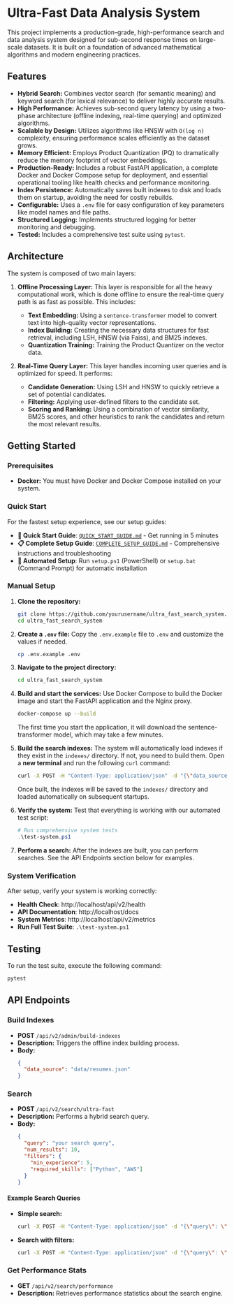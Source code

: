# Ultra-Fast Data Analysis System

This project implements a production-grade, high-performance search and data analysis system designed for sub-second response times on large-scale datasets. It is built on a foundation of advanced mathematical algorithms and modern engineering practices.

## Features

- **Hybrid Search:** Combines vector search (for semantic meaning) and keyword search (for lexical relevance) to deliver highly accurate results.
- **High Performance:** Achieves sub-second query latency by using a two-phase architecture (offline indexing, real-time querying) and optimized algorithms.
- **Scalable by Design:** Utilizes algorithms like HNSW with `O(log n)` complexity, ensuring performance scales efficiently as the dataset grows.
- **Memory Efficient:** Employs Product Quantization (PQ) to dramatically reduce the memory footprint of vector embeddings.
- **Production-Ready:** Includes a robust FastAPI application, a complete Docker and Docker Compose setup for deployment, and essential operational tooling like health checks and performance monitoring.
- **Index Persistence:** Automatically saves built indexes to disk and loads them on startup, avoiding the need for costly rebuilds.
- **Configurable:** Uses a `.env` file for easy configuration of key parameters like model names and file paths.
- **Structured Logging:** Implements structured logging for better monitoring and debugging.
- **Tested:** Includes a comprehensive test suite using `pytest`.

## Architecture

The system is composed of two main layers:

1.  **Offline Processing Layer:** This layer is responsible for all the heavy computational work, which is done offline to ensure the real-time query path is as fast as possible. This includes:
    *   **Text Embedding:** Using a `sentence-transformer` model to convert text into high-quality vector representations.
    *   **Index Building:** Creating the necessary data structures for fast retrieval, including LSH, HNSW (via Faiss), and BM25 indexes.
    *   **Quantization Training:** Training the Product Quantizer on the vector data.

2.  **Real-Time Query Layer:** This layer handles incoming user queries and is optimized for speed. It performs:
    *   **Candidate Generation:** Using LSH and HNSW to quickly retrieve a set of potential candidates.
    *   **Filtering:** Applying user-defined filters to the candidate set.
    *   **Scoring and Ranking:** Using a combination of vector similarity, BM25 scores, and other heuristics to rank the candidates and return the most relevant results.

## Getting Started

### Prerequisites

- **Docker:** You must have Docker and Docker Compose installed on your system.

### Quick Start

For the fastest setup experience, see our setup guides:

- **🚀 Quick Start Guide**: [`QUICK_START_GUIDE.md`](QUICK_START_GUIDE.md) - Get running in 5 minutes
- **📋 Complete Setup Guide**: [`COMPLETE_SETUP_GUIDE.md`](COMPLETE_SETUP_GUIDE.md) - Comprehensive instructions and troubleshooting
- **🤖 Automated Setup**: Run `setup.ps1` (PowerShell) or `setup.bat` (Command Prompt) for automatic installation

### Manual Setup

1.  **Clone the repository:**
    ```bash
    git clone https://github.com/yourusername/ultra_fast_search_system.git
    cd ultra_fast_search_system
    ```

2.  **Create a `.env` file:**
    Copy the `.env.example` file to `.env` and customize the values if needed.
    ```bash
    cp .env.example .env
    ```

3.  **Navigate to the project directory:**
    ```bash
    cd ultra_fast_search_system
    ```

4.  **Build and start the services:**
    Use Docker Compose to build the Docker image and start the FastAPI application and the Nginx proxy.
    ```bash
    docker-compose up --build
    ```
    The first time you start the application, it will download the sentence-transformer model, which may take a few minutes.

5.  **Build the search indexes:**
    The system will automatically load indexes if they exist in the `indexes/` directory. If not, you need to build them. Open a **new terminal** and run the following `curl` command:
    ```bash
    curl -X POST -H "Content-Type: application/json" -d "{\"data_source\": \"data/resumes.json\"}" http://localhost/api/v2/admin/build-indexes
    ```
    Once built, the indexes will be saved to the `indexes/` directory and loaded automatically on subsequent startups.

6.  **Verify the system:**
    Test that everything is working with our automated test script:
    ```powershell
    # Run comprehensive system tests
    .\test-system.ps1
    ```

7.  **Perform a search:**
    After the indexes are built, you can perform searches. See the API Endpoints section below for examples.

### System Verification

After setup, verify your system is working correctly:

- **Health Check**: http://localhost/api/v2/health
- **API Documentation**: http://localhost/docs  
- **System Metrics**: http://localhost/api/v2/metrics
- **Run Full Test Suite**: `.\test-system.ps1`

## Testing

To run the test suite, execute the following command:

```bash
pytest
```

## API Endpoints

### Build Indexes

- **POST** `/api/v2/admin/build-indexes`
- **Description:** Triggers the offline index building process.
- **Body:**
  ```json
  {
    "data_source": "data/resumes.json"
  }
  ```

### Search

- **POST** `/api/v2/search/ultra-fast`
- **Description:** Performs a hybrid search query.
- **Body:**
  ```json
  {
    "query": "your search query",
    "num_results": 10,
    "filters": {
      "min_experience": 5,
      "required_skills": ["Python", "AWS"]
    }
  }
  ```

#### Example Search Queries

- **Simple search:**
  ```bash
  curl -X POST -H "Content-Type: application/json" -d "{\"query\": \"python developer\"}" http://localhost/api/v2/search/ultra-fast
  ```

- **Search with filters:**
  ```bash
  curl -X POST -H "Content-Type: application/json" -d "{\"query\": \"senior engineer with java and kubernetes\", \"filters\": {\"min_experience\": 7}}" http://localhost/api/v2/search/ultra-fast
  ```

### Get Performance Stats

- **GET** `/api/v2/search/performance`
- **Description:** Retrieves performance statistics about the search engine.